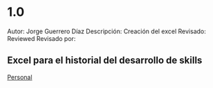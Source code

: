 # 1.0

Autor: Jorge Guerrero Díaz
Descripción: Creación del excel
Revisado: Reviewed
Revisado por:

## Excel para el historial del desarrollo de skills

[Personal](https://docs.google.com/spreadsheets/d/1LhaZhQyQWytCVCF5mt17HllIMMBmFdiMu2bsCWZ6iA0/edit?usp=drivesdk)